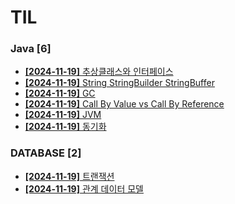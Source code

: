 # TIL
 
### Java [6]
- [**[2024-11-19]**  추상클래스와 인터페이스](https://github.com/A-lass/TIL/blob/main/Java/추상클래스와_인터페이스.md)
- [**[2024-11-19]**  String StringBuilder StringBuffer](https://github.com/A-lass/TIL/blob/main/Java/String_StringBuilder_StringBuffer.md)
- [**[2024-11-19]**  GC](https://github.com/A-lass/TIL/blob/main/Java/GC.md)
- [**[2024-11-19]**  Call By Value vs Call By Reference](https://github.com/A-lass/TIL/blob/main/Java/Call_By_Value_vs_Call_By_Reference.md)
- [**[2024-11-19]**  JVM](https://github.com/A-lass/TIL/blob/main/Java/JVM.md)
- [**[2024-11-19]**  동기화](https://github.com/A-lass/TIL/blob/main/Java/동기화.md)
### DATABASE [2]
- [**[2024-11-19]**  트랜잭션](https://github.com/A-lass/TIL/blob/main/DATABASE/트랜잭션.md)
- [**[2024-11-19]**  관계 데이터 모델](https://github.com/A-lass/TIL/blob/main/DATABASE/관계_데이터_모델.md)
